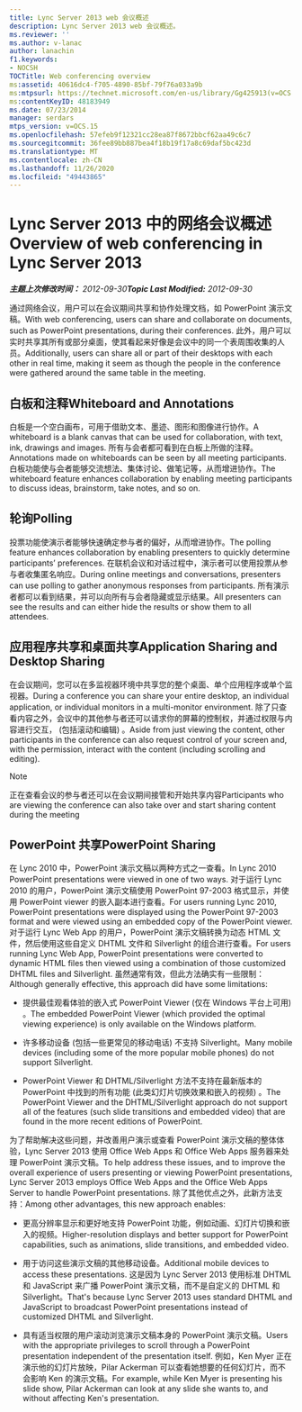 ```yaml
---
title: Lync Server 2013 web 会议概述
description: Lync Server 2013 web 会议概述。
ms.reviewer: ''
ms.author: v-lanac
author: lanachin
f1.keywords:
- NOCSH
TOCTitle: Web conferencing overview
ms:assetid: 40616dc4-f705-4890-85bf-79f76a033a9b
ms:mtpsurl: https://technet.microsoft.com/en-us/library/Gg425913(v=OCS.15)
ms:contentKeyID: 48183949
ms.date: 07/23/2014
manager: serdars
mtps_version: v=OCS.15
ms.openlocfilehash: 57efeb9f12321cc28ea87f8672bbcf62aa49c6c7
ms.sourcegitcommit: 36fee89bb887bea4f18b19f17a8c69daf5bc423d
ms.translationtype: MT
ms.contentlocale: zh-CN
ms.lasthandoff: 11/26/2020
ms.locfileid: "49443865"
---
```

# <a name="overview-of-web-conferencing-in-lync-server-2013"></a><span data-ttu-id="547a1-103">Lync Server 2013 中的网络会议概述</span><span class="sxs-lookup"><span data-stu-id="547a1-103">Overview of web conferencing in Lync Server 2013</span></span>

<div data-xmlns="http://www.w3.org/1999/xhtml">

<div class="topic" data-xmlns="http://www.w3.org/1999/xhtml" data-msxsl="urn:schemas-microsoft-com:xslt" data-cs="https://msdn.microsoft.com/">

<div data-asp="https://msdn2.microsoft.com/asp">



</div>

<div id="mainSection">

<div id="mainBody"><span data-ttu-id="547a1-104">

<span> </span></span><span class="sxs-lookup"><span data-stu-id="547a1-104">

<span> </span></span></span>

<span data-ttu-id="547a1-105">_**主题上次修改时间：** 2012-09-30_</span><span class="sxs-lookup"><span data-stu-id="547a1-105">_**Topic Last Modified:** 2012-09-30_</span></span>

<span data-ttu-id="547a1-106">通过网络会议，用户可以在会议期间共享和协作处理文档，如 PowerPoint 演示文稿。</span><span class="sxs-lookup"><span data-stu-id="547a1-106">With web conferencing, users can share and collaborate on documents, such as PowerPoint presentations, during their conferences.</span></span> <span data-ttu-id="547a1-107">此外，用户可以实时共享其所有或部分桌面，使其看起来好像是会议中的同一个表周围收集的人员。</span><span class="sxs-lookup"><span data-stu-id="547a1-107">Additionally, users can share all or part of their desktops with each other in real time, making it seem as though the people in the conference were gathered around the same table in the meeting.</span></span>

<div>

## <a name="whiteboard-and-annotations"></a><span data-ttu-id="547a1-108">白板和注释</span><span class="sxs-lookup"><span data-stu-id="547a1-108">Whiteboard and Annotations</span></span>

<span data-ttu-id="547a1-109">白板是一个空白画布，可用于借助文本、墨迹、图形和图像进行协作。</span><span class="sxs-lookup"><span data-stu-id="547a1-109">A whiteboard is a blank canvas that can be used for collaboration, with text, ink, drawings and images.</span></span> <span data-ttu-id="547a1-110">所有与会者都可看到在白板上所做的注释。</span><span class="sxs-lookup"><span data-stu-id="547a1-110">Annotations made on whiteboards can be seen by all meeting participants.</span></span> <span data-ttu-id="547a1-111">白板功能使与会者能够交流想法、集体讨论、做笔记等，从而增进协作。</span><span class="sxs-lookup"><span data-stu-id="547a1-111">The whiteboard feature enhances collaboration by enabling meeting participants to discuss ideas, brainstorm, take notes, and so on.</span></span>

</div>

<div>

## <a name="polling"></a><span data-ttu-id="547a1-112">轮询</span><span class="sxs-lookup"><span data-stu-id="547a1-112">Polling</span></span>

<span data-ttu-id="547a1-113">投票功能使演示者能够快速确定参与者的偏好，从而增进协作。</span><span class="sxs-lookup"><span data-stu-id="547a1-113">The polling feature enhances collaboration by enabling presenters to quickly determine participants’ preferences.</span></span> <span data-ttu-id="547a1-114">在联机会议和对话过程中，演示者可以使用投票从参与者收集匿名响应。</span><span class="sxs-lookup"><span data-stu-id="547a1-114">During online meetings and conversations, presenters can use polling to gather anonymous responses from participants.</span></span> <span data-ttu-id="547a1-115">所有演示者都可以看到结果，并可以向所有与会者隐藏或显示结果。</span><span class="sxs-lookup"><span data-stu-id="547a1-115">All presenters can see the results and can either hide the results or show them to all attendees.</span></span>

</div>

<div>

## <a name="application-sharing-and-desktop-sharing"></a><span data-ttu-id="547a1-116">应用程序共享和桌面共享</span><span class="sxs-lookup"><span data-stu-id="547a1-116">Application Sharing and Desktop Sharing</span></span>

<span data-ttu-id="547a1-117">在会议期间，您可以在多监视器环境中共享您的整个桌面、单个应用程序或单个监视器。</span><span class="sxs-lookup"><span data-stu-id="547a1-117">During a conference you can share your entire desktop, an individual application, or individual monitors in a multi-monitor environment.</span></span> <span data-ttu-id="547a1-118">除了只查看内容之外，会议中的其他参与者还可以请求你的屏幕的控制权，并通过权限与内容进行交互， (包括滚动和编辑) 。</span><span class="sxs-lookup"><span data-stu-id="547a1-118">Aside from just viewing the content, other participants in the conference can also request control of your screen and, with the permission, interact with the content (including scrolling and editing).</span></span>

<div>


> [!NOTE]  
> <span data-ttu-id="547a1-119">正在查看会议的参与者还可以在会议期间接管和开始共享内容</span><span class="sxs-lookup"><span data-stu-id="547a1-119">Participants who are viewing the conference can also take over and start sharing content during the meeting</span></span>



</div>

</div>

<div>

## <a name="powerpoint-sharing"></a><span data-ttu-id="547a1-120">PowerPoint 共享</span><span class="sxs-lookup"><span data-stu-id="547a1-120">PowerPoint Sharing</span></span>

<span data-ttu-id="547a1-121">在 Lync 2010 中，PowerPoint 演示文稿以两种方式之一查看。</span><span class="sxs-lookup"><span data-stu-id="547a1-121">In Lync 2010 PowerPoint presentations were viewed in one of two ways.</span></span> <span data-ttu-id="547a1-122">对于运行 Lync 2010 的用户，PowerPoint 演示文稿使用 PowerPoint 97-2003 格式显示，并使用 PowerPoint viewer 的嵌入副本进行查看。</span><span class="sxs-lookup"><span data-stu-id="547a1-122">For users running Lync 2010, PowerPoint presentations were displayed using the PowerPoint 97-2003 format and were viewed using an embedded copy of the PowerPoint viewer.</span></span> <span data-ttu-id="547a1-123">对于运行 Lync Web App 的用户，PowerPoint 演示文稿转换为动态 HTML 文件，然后使用这些自定义 DHTML 文件和 Silverlight 的组合进行查看。</span><span class="sxs-lookup"><span data-stu-id="547a1-123">For users running Lync Web App, PowerPoint presentations were converted to dynamic HTML files then viewed using a combination of those customized DHTML files and Silverlight.</span></span> <span data-ttu-id="547a1-124">虽然通常有效，但此方法确实有一些限制：</span><span class="sxs-lookup"><span data-stu-id="547a1-124">Although generally effective, this approach did have some limitations:</span></span>

  - <span data-ttu-id="547a1-125">提供最佳观看体验的嵌入式 PowerPoint Viewer (仅在 Windows 平台上可用) 。</span><span class="sxs-lookup"><span data-stu-id="547a1-125">The embedded PowerPoint Viewer (which provided the optimal viewing experience) is only available on the Windows platform.</span></span>

  - <span data-ttu-id="547a1-126">许多移动设备 (包括一些更常见的移动电话) 不支持 Silverlight。</span><span class="sxs-lookup"><span data-stu-id="547a1-126">Many mobile devices (including some of the more popular mobile phones) do not support Silverlight.</span></span>

  - <span data-ttu-id="547a1-127">PowerPoint Viewer 和 DHTML/Silverlight 方法不支持在最新版本的 PowerPoint 中找到的所有功能 (此类幻灯片切换效果和嵌入的视频) 。</span><span class="sxs-lookup"><span data-stu-id="547a1-127">The PowerPoint Viewer and the DHTML/Silverlight approach do not support all of the features (such slide transitions and embedded video) that are found in the more recent editions of PowerPoint.</span></span>

<span data-ttu-id="547a1-128">为了帮助解决这些问题，并改善用户演示或查看 PowerPoint 演示文稿的整体体验，Lync Server 2013 使用 Office Web Apps 和 Office Web Apps 服务器来处理 PowerPoint 演示文稿。</span><span class="sxs-lookup"><span data-stu-id="547a1-128">To help address these issues, and to improve the overall experience of users presenting or viewing PowerPoint presentations, Lync Server 2013 employs Office Web Apps and the Office Web Apps Server to handle PowerPoint presentations.</span></span> <span data-ttu-id="547a1-129">除了其他优点之外，此新方法支持：</span><span class="sxs-lookup"><span data-stu-id="547a1-129">Among other advantages, this new approach enables:</span></span>

  - <span data-ttu-id="547a1-130">更高分辨率显示和更好地支持 PowerPoint 功能，例如动画、幻灯片切换和嵌入的视频。</span><span class="sxs-lookup"><span data-stu-id="547a1-130">Higher-resolution displays and better support for PowerPoint capabilities, such as animations, slide transitions, and embedded video.</span></span>

  - <span data-ttu-id="547a1-131">用于访问这些演示文稿的其他移动设备。</span><span class="sxs-lookup"><span data-stu-id="547a1-131">Additional mobile devices to access these presentations.</span></span> <span data-ttu-id="547a1-132">这是因为 Lync Server 2013 使用标准 DHTML 和 JavaScript 来广播 PowerPoint 演示文稿，而不是自定义的 DHTML 和 Silverlight。</span><span class="sxs-lookup"><span data-stu-id="547a1-132">That's because Lync Server 2013 uses standard DHTML and JavaScript to broadcast PowerPoint presentations instead of customized DHTML and Silverlight.</span></span>

  - <span data-ttu-id="547a1-133">具有适当权限的用户滚动浏览演示文稿本身的 PowerPoint 演示文稿。</span><span class="sxs-lookup"><span data-stu-id="547a1-133">Users with the appropriate privileges to scroll through a PowerPoint presentation independent of the presentation itself.</span></span> <span data-ttu-id="547a1-134">例如，Ken Myer 正在演示他的幻灯片放映，Pilar Ackerman 可以查看她想要的任何幻灯片，而不会影响 Ken 的演示文稿。</span><span class="sxs-lookup"><span data-stu-id="547a1-134">For example, while Ken Myer is presenting his slide show, Pilar Ackerman can look at any slide she wants to, and without affecting Ken's presentation.</span></span>

<span data-ttu-id="547a1-135"></div>

</div>

<span> </span>

</div>

</div>

</span><span class="sxs-lookup"><span data-stu-id="547a1-135"></div>

</div>

<span> </span>

</div>

</div>

</span></span></div>

